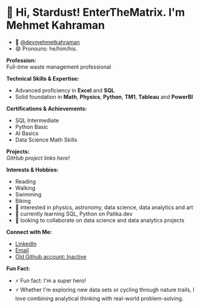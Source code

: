 # 👋 Hi, Stardust! EnterTheMatrix. I'm Mehmet Kahraman
- 👋 [@devmehmetkahraman](https://github.com/devmehmetkahraman/)
- 😄 Pronouns: he/him/his.

**Profession:**  
Full-time waste management professional

**Technical Skills & Expertise:**  
- Advanced proficiency in **Excel** and **SQL**
- Solid foundation in  **Math**, **Physics**, **Python**, **TM1**, **Tableau** and **PowerBI**

**Certifications & Achievements:**  
- SQL Intermediate  
- Python Basic  
- AI Basics  
- Data Science Math Skills  

**Projects:**  
*GitHub project links here!*

**Interests & Hobbies:**  
- Reading  
- Walking  
- Swimming  
- Biking
- 👀 interested in physics, astronomy, data science, data analytics and art
- 🌱 currently learning SQL, Python on Patika.dev
- 💞️ looking to collaborate on data science and data analytics projects

**Connect with Me:**  
- [LinkedIn](https://www.linkedin.com/in/mehmet-kahraman/)
- [Email](mailto:dev.mehmetkahraman@outlook.com)
- [Old Github account: Inactive](https://github.com/mehmetskahraman-zz) 

**Fun Fact:**
- ⚡ Fun fact: I'm a super hero!
- ⚡ Whether I'm exploring new data sets or cycling through nature trails, I love combining analytical thinking with real-world problem-solving.

<!---
devmehmetkahraman/README is a ✨ special ✨ repository because its `README.md` (this file) appears on your GitHub profile.
You can click the Preview link to take a look at your changes.
--->
